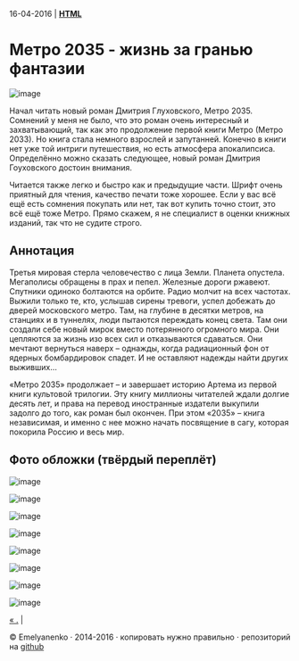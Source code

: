 16-04-2016 | **[HTML](http://andre-y-ru.github.io/p/2016/04/16/Metro-2035.html)** 

Метро 2035 - жизнь за гранью фантазии
============================
![image](../../../../img/p/Metro-2035.jpg)

Начал читать новый роман Дмитрия Глуховского, Метро 2035. Сомнений у меня не было, что это роман очень интересный и захватывающий, так как это продолжение первой книги Метро (Метро 2033). Но книга стала немного взрослей и запутанней. Конечно в книги нет уже той интриги путешествия, но есть атмосфера апокалипсиса. Определённо можно сказать следующее, новый роман Дмитрия Гоуховского достоин внимания.

Читается также легко и быстро как и предыдущие части. Шрифт очень приятный для чтения, качество печати тоже хорошее. Если у вас всё ещё есть сомнения покупать или нет, так вот купить точно стоит, это всё ещё тоже Метро. Прямо скажем, я не специалист в оценки книжных изданий, так что не судите строго.

Аннотация
----------

Третья мировая стерла человечество с лица Земли. Планета опустела. Мегаполисы обращены в прах и пепел. Железные дороги ржавеют. Спутники одиноко болтаются на орбите. Радио молчит на всех частотах. Выжили только те, кто, услышав сирены тревоги, успел добежать до дверей московского метро. Там, на глубине в десятки метров, на станциях и в туннелях, люди пытаются переждать конец света. Там они создали себе новый мирок вместо потерянного огромного мира. Они цепляются за жизнь изо всех сил и отказываются сдаваться. Они мечтают вернуться наверх – однажды, когда радиационный фон от ядерных бомбардировок спадет. И не оставляют надежды найти других выживших…

«Метро 2035» продолжает – и завершает историю Артема из первой книги культовой трилогии. Эту книгу миллионы читателей ждали долгие десять лет, и права на перевод иностранные издатели выкупили задолго до того, как роман был окончен. При этом «2035» – книга независимая, и именно с нее можно начать посвящение в сагу, которая покорила Россию и весь мир.  

Фото обложки (твёрдый переплёт) 
--------------------------------
![image](../../../../img/smech/m1.jpg)

![image](../../../../img/smech/m2.jpg)

![image](../../../../img/smech/m3.jpg)

![image](../../../../img/smech/m4.jpg)

![image](../../../../img/smech/m5.jpg)

![image](../../../../img/smech/m6.jpg)

![image](../../../../img/smech/m7.jpg)

![image](../../../../img/smech/m8.jpg)


[&laquo; .](https://github.com/andre-y-ru/andre-y-ru.github.com/blob/master/p/2016/04/16/Metro-2035.md) | 

© Emelyanenko &middot; 2014-2016 · копировать нужно правильно · репозиторий на [github](https://github.com)       